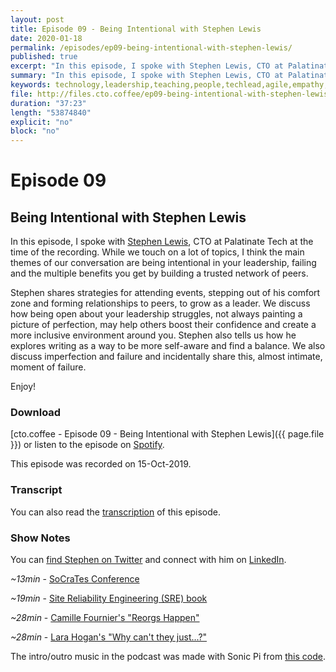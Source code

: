 ```yaml
---
layout: post
title: Episode 09 - Being Intentional with Stephen Lewis
date: 2020-01-18
permalink: /episodes/ep09-being-intentional-with-stephen-lewis/
published: true
excerpt: "In this episode, I spoke with Stephen Lewis, CTO at Palatinate Tech at the time of the recording. While we touch on a lot of topics, I think the main themes of our conversation are being intentional in your leadership, failing and the multiple benefits you get by building a trusted network of peers."
summary: "In this episode, I spoke with Stephen Lewis, CTO at Palatinate Tech at the time of the recording. While we touch on a lot of topics, I think the main themes of our conversation are being intentional in your leadership, failing and the multiple benefits you get by building a trusted network of peers."
keywords: technology,leadership,teaching,people,techlead,agile,empathy,empathicmanagement,management,sympathy
file: http://files.cto.coffee/ep09-being-intentional-with-stephen-lewis/cto.coffee__ep09.mp3
duration: "37:23"
length: "53874840"
explicit: "no"
block: "no"
---
```


# Episode 09
## Being Intentional with Stephen Lewis

In this episode, I spoke with [Stephen Lewis][twitter], CTO at Palatinate Tech at the time of the recording. While we
touch on a lot of topics, I think the main themes of our conversation are being intentional in your leadership, failing
and the multiple benefits you get by building a trusted network of peers.

Stephen shares strategies for attending events, stepping out of his comfort zone and forming relationships to peers, to
grow as a leader. We discuss how being open about your leadership struggles, not always painting a picture of
perfection, may help others boost their confidence and create a more inclusive environment around you. Stephen also
tells us how he explores writing as a way to be more self-aware and find a balance. We also discuss imperfection and
failure and incidentally share this, almost intimate, moment of failure.

Enjoy!


### Download

[cto.coffee - Episode 09 - Being Intentional with Stephen Lewis]({{ page.file }}) or listen to the episode on
[Spotify][spotify-show].

This episode was recorded on 15-Oct-2019.


### Transcript

You can also read the [transcription](transcript) of this episode.

### Show Notes

You can [find Stephen on Twitter][twitter] and connect with him on [LinkedIn][linkedin].

_~13min_ - [SoCraTes Conference][socrates]

_~19min_ - [Site Reliability Engineering (SRE) book][sre-book]

_~28min_ - [Camille Fournier's "Reorgs Happen"][camille]

_~28min_ - [Lara Hogan's "Why can't they just...?"][lara]



The intro/outro music in the podcast was made with Sonic Pi from [this code][intro-music].

[contact]: /contact/
[twitter]: https://twitter.com/stegro
[linkedin]: https://www.linkedin.com/in/srl32
[spotify-show]: https://open.spotify.com/show/1tTIPMUw3jT882J0dprLYq
[intro-music]: https://github.com/benjmin-r/music/blob/master/2017-12-04_cto.coffee-intro.rb
[sre-book]: https://landing.google.com/sre/sre-book/toc/index.html
[lara]: https://larahogan.me/blog/why-cant-they-just/
[camille]: http://www.camilletalk.com/whilefalse/2015/12/reorgs-happen.html
[socrates]: https://www.socrates-conference.de/home
